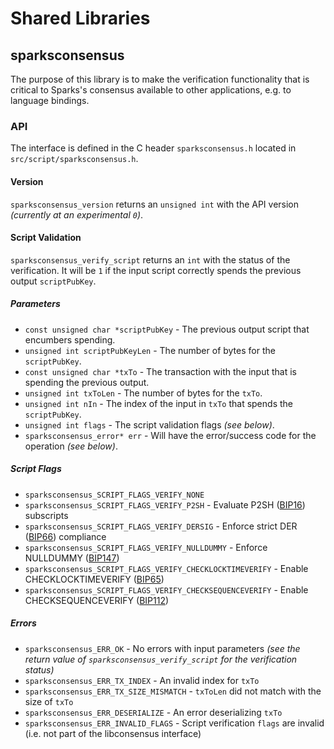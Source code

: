 Shared Libraries
================

## sparksconsensus

The purpose of this library is to make the verification functionality that is critical to Sparks's consensus available to other applications, e.g. to language bindings.

### API

The interface is defined in the C header `sparksconsensus.h` located in  `src/script/sparksconsensus.h`.

#### Version

`sparksconsensus_version` returns an `unsigned int` with the API version *(currently at an experimental `0`)*.

#### Script Validation

`sparksconsensus_verify_script` returns an `int` with the status of the verification. It will be `1` if the input script correctly spends the previous output `scriptPubKey`.

##### Parameters
- `const unsigned char *scriptPubKey` - The previous output script that encumbers spending.
- `unsigned int scriptPubKeyLen` - The number of bytes for the `scriptPubKey`.
- `const unsigned char *txTo` - The transaction with the input that is spending the previous output.
- `unsigned int txToLen` - The number of bytes for the `txTo`.
- `unsigned int nIn` - The index of the input in `txTo` that spends the `scriptPubKey`.
- `unsigned int flags` - The script validation flags *(see below)*.
- `sparksconsensus_error* err` - Will have the error/success code for the operation *(see below)*.

##### Script Flags
- `sparksconsensus_SCRIPT_FLAGS_VERIFY_NONE`
- `sparksconsensus_SCRIPT_FLAGS_VERIFY_P2SH` - Evaluate P2SH ([BIP16](https://github.com/bitcoin/bips/blob/master/bip-0016.mediawiki)) subscripts
- `sparksconsensus_SCRIPT_FLAGS_VERIFY_DERSIG` - Enforce strict DER ([BIP66](https://github.com/bitcoin/bips/blob/master/bip-0066.mediawiki)) compliance
- `sparksconsensus_SCRIPT_FLAGS_VERIFY_NULLDUMMY` - Enforce NULLDUMMY ([BIP147](https://github.com/bitcoin/bips/blob/master/bip-0147.mediawiki))
- `sparksconsensus_SCRIPT_FLAGS_VERIFY_CHECKLOCKTIMEVERIFY` - Enable CHECKLOCKTIMEVERIFY ([BIP65](https://github.com/bitcoin/bips/blob/master/bip-0065.mediawiki))
- `sparksconsensus_SCRIPT_FLAGS_VERIFY_CHECKSEQUENCEVERIFY` - Enable CHECKSEQUENCEVERIFY ([BIP112](https://github.com/bitcoin/bips/blob/master/bip-0112.mediawiki))

##### Errors
- `sparksconsensus_ERR_OK` - No errors with input parameters *(see the return value of `sparksconsensus_verify_script` for the verification status)*
- `sparksconsensus_ERR_TX_INDEX` - An invalid index for `txTo`
- `sparksconsensus_ERR_TX_SIZE_MISMATCH` - `txToLen` did not match with the size of `txTo`
- `sparksconsensus_ERR_DESERIALIZE` - An error deserializing `txTo`
- `sparksconsensus_ERR_INVALID_FLAGS` - Script verification `flags` are invalid (i.e. not part of the libconsensus interface)
